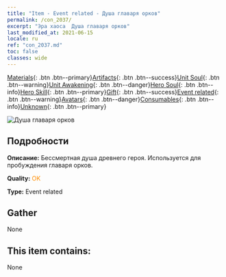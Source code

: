 ```yaml
---
title: "Item - Event related - Душа главаря орков"
permalink: /con_2037/
excerpt: "Эра хаоса  Душа главаря орков"
last_modified_at: 2021-06-15
locale: ru
ref: "con_2037.md"
toc: false
classes: wide
---
```

 [Materials](/ItemsRU/){: .btn .btn--primary}[Artifacts](/ItemsRU/Artifacts/){: .btn .btn--success}[Unit Soul](/ItemsRU/UnitSoul/){: .btn .btn--warning}[Unit Awakening](/ItemsRU/UnitAwakening/){: .btn .btn--danger}[Hero Soul](/ItemsRU/HeroSoul/){: .btn .btn--info}[Hero Skill](/ItemsRU/HeroSkill/){: .btn .btn--primary}[Gift](/ItemsRU/Gift/){: .btn .btn--success}[Event related](/ItemsRU/Events/){: .btn .btn--warning}[Avatars](/ItemsRU/Avatars/){: .btn .btn--danger}[Consumables](/ItemsRU/Consumables/){: .btn .btn--info}[Unknown](/ItemsRU/Unknown/){: .btn .btn--primary}

 ![Душа главаря орков](/images/t/juexing_403.jpg)

## Подробности
 **Описание:** Бессмертная душа древнего героя. Используется для пробуждения главаря орков.

 **Quality:** <span style="color: #FF8C00">OK</span>

 **Type:** Event related

## Gather

  None

## This item contains:

  None


